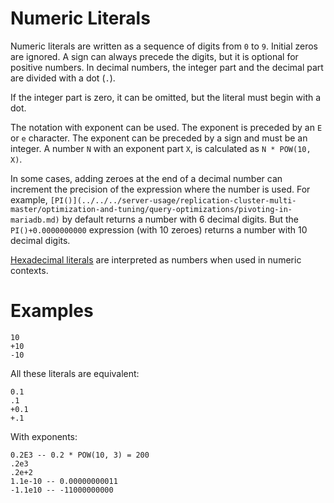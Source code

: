 # Numeric Literals

Numeric literals are written as a sequence of digits from `0` to `9`. Initial zeros are ignored. A sign can always precede the digits, but it is optional for positive numbers. In decimal numbers, the integer part and the decimal part are divided with a dot (`.`).

If the integer part is zero, it can be omitted, but the literal must begin with a dot.

The notation with exponent can be used. The exponent is preceded by an `E` or `e` character. The exponent can be preceded by a sign and must be an integer. A number `N` with an exponent part `X`, is calculated as `N * POW(10, X)`.

In some cases, adding zeroes at the end of a decimal number can increment the precision of the expression where the number is used. For example, `[PI()](../../../server-usage/replication-cluster-multi-master/optimization-and-tuning/query-optimizations/pivoting-in-mariadb.md)` by default returns a number with 6 decimal digits. But the `PI()+0.0000000000` expression (with 10 zeroes) returns a number with 10 decimal digits.

[Hexadecimal literals](hexadecimal-literals.md) are interpreted as numbers when used in numeric contexts.

#

# Examples

```
10
+10
-10
```

All these literals are equivalent:

```
0.1
.1
+0.1
+.1
```

With exponents:

```
0.2E3 -- 0.2 * POW(10, 3) = 200
.2e3
.2e+2
1.1e-10 -- 0.00000000011
-1.1e10 -- -11000000000
```